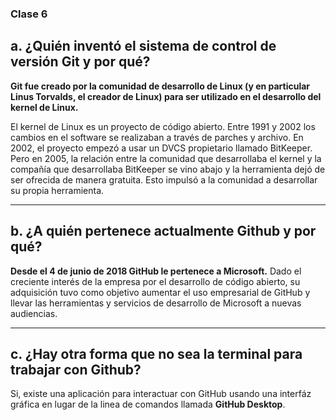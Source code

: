 ### Clase 6

## a. ¿Quién inventó el sistema de control de versión Git y por qué?

**Git fue creado por la comunidad de desarrollo de Linux (y en particular Linus Torvalds, el creador de Linux) para ser utilizado en el desarrollo del kernel de Linux.** 

El kernel de Linux es un proyecto de código abierto. Entre 1991 y 2002 los cambios en el software se realizaban a través de parches y archivo. En 2002, el proyecto empezó a usar un DVCS propietario llamado BitKeeper. Pero en 2005, la relación entre la comunidad que desarrollaba el kernel y la compañía que desarrollaba BitKeeper se vino abajo y la herramienta dejó de ser ofrecida de manera gratuita. Esto impulsó a la comunidad a desarrollar su propia herramienta. 

***

## b. ¿A quién pertenece actualmente Github y por qué?

**Desde el 4 de junio de 2018 GitHub le pertenece a Microsoft.** Dado el creciente interés de la empresa por el desarrollo de código abierto, su adquisición tuvo como objetivo aumentar el uso empresarial de GitHub y llevar las herramientas y servicios de desarrollo de Microsoft a nuevas audiencias.

***

## c. ¿Hay otra forma que no sea la terminal para trabajar con Github?

Si, existe una aplicación para interactuar con GitHub usando una interfáz gráfica en lugar de la linea de comandos llamada **GitHub Desktop**.